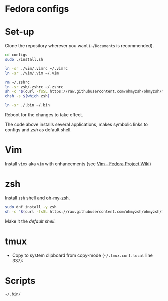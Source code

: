 # Fedora configs
# Set-up
Clone the repository wherever you want (`~/Documents` is recommended).
```bash
cd configs
sudo ./install.sh

ln -sr ./vim/.vimrc ~/.vimrc
ln -sr ./vim/.vim ~/.vim

rm ~/.zshrc
ln -sr zsh/.zshrc ~/.zshrc
sh -c "$(curl -fsSL https://raw.githubusercontent.com/ohmyzsh/ohmyzsh/master/tools/install.sh)"
chsh -s $(which zsh)

ln -sr ./.bin ~/.bin
```
Reboot for the changes to take effect.

The code above installs several applications, makes symbolic links to configs and *zsh* as default shell.

# Vim

Install `vimx` aka `vim` with enhancements (see [Vim - Fedora Project Wiki](https://fedoraproject.org/wiki/Vim))

# zsh

Install `zsh` shell and [oh-my-zsh](https://ohmyz.sh/).

```bash
sudo dnf install -y zsh
sh -c "$(curl -fsSL https://raw.githubusercontent.com/ohmyzsh/ohmyzsh/master/tools/install.sh)"
```

Make it the *default shell*.

# tmux

- Copy to system clipboard from copy-mode (`~/.tmux.conf.local` line 337): 

# Scripts

```
~/.bin/
```
